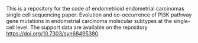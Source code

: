 This is a repository for the code of endometrioid endometrial carcinomas single cell sequencing paper: Evolution and co-occurrence of PI3K pathway gene mutations in endometrial carcinoma molecular subtypes at the single-cell level.
The support data are available on the repository https://doi.org/10.7303/syn68495380.
